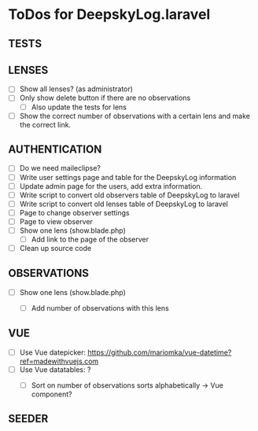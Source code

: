 # ToDos for DeepskyLog.laravel

## TESTS

## LENSES

+ [ ] Show all lenses? (as administrator)
+ [ ] Only show delete button if there are no observations
  + [ ] Also update the tests for lens
+ [ ] Show the correct number of observations with a certain lens and make the correct link.

## AUTHENTICATION

+ [ ] Do we need maileclipse?
+ [ ] Write user settings page and table for the DeepskyLog information
+ [ ] Update admin page for the users, add extra information.
+ [ ] Write script to convert old observers table of DeepskyLog to laravel
+ [ ] Write script to convert old lenses table of DeepskyLog to laravel
+ [ ] Page to change observer settings
+ [ ] Page to view observer
+ [ ] Show one lens (show.blade.php)
  + [ ] Add link to the page of the observer
+ [ ] Clean up source code

## OBSERVATIONS
+ [ ] Show one lens (show.blade.php)
  + [ ] Add number of observations with this lens


## VUE

+ [ ] Use Vue datepicker: https://github.com/mariomka/vue-datetime?ref=madewithvuejs.com
+ [ ] Use Vue datatables: ?
  + [ ] Sort on number of observations sorts alphabetically -> Vue component?


## SEEDER
